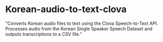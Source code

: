 # Korean-audio-to-text-clova
"Converts Korean audio files to text using the Clova Speech-to-Text API. Processes audio from the Korean Single Speaker Speech Dataset and outputs transcriptions to a CSV file."
